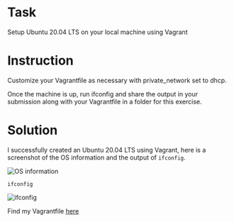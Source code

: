 # Task

Setup Ubuntu 20.04 LTS on your local machine using Vagrant

# Instruction 

Customize your Vagrantfile as necessary with private_network set to dhcp.

Once the machine is up, run ifconfig and share the output in your submission along with your Vagrantfile in a folder for this exercise.

# Solution

I successfully created an Ubuntu 20.04 LTS using Vagrant, here is a screenshot of the OS information and  the output of `ifconfig`.

![OS information](https://github.com/ChigozieCO/altschool-2nd-semester-cloud-exercises/assets/107365067/17250c58-56f4-4ca8-be95-d857ba867c7d)

`ifconfig`

![ifconfig](https://github.com/ChigozieCO/altschool-2nd-semester-cloud-exercises/assets/107365067/f6edea77-0865-4608-bec2-592fab1284a9)


Find my Vagrantfile [here](./Vagrantfile)
